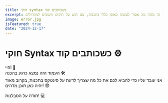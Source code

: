 ```yaml
---
title: חוקי syntax כשכותבים קוד
excerpt: כל שפת תכנות יש לה חוקים ברורים לגבי הסינטקס שלה. במדריך זה נלמד מה אסור לעשות באופן כללי בתכנות, עם דגש על חוקים חשובים למתחילים.
image: error.jpg
isFeatured: true
date: "2024-12-17"
---
```


# חוקי Syntax כשכותבים קוד ⚙️

היי! 🌟  
העמוד הזה נמצא כרגע בהכנה 🛠️  
אני עובד עליו כדי להביא לכם את כל מה שצריך לדעת על סינטקס בתכנות, בקרוב מאוד יהיה כאן תוכן מדהים! 😎

תודה על הסבלנות! 💻
